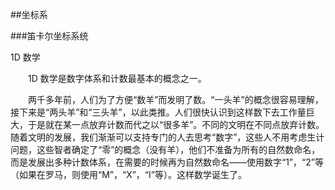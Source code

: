 ##坐标系

###笛卡尔坐标系统

1D 数学

&emsp;&emsp;1D 数学是数字体系和计数最基本的概念之一。

&emsp;&emsp;两千多年前，人们为了方便“数羊”而发明了数。“一头羊”的概念很容易理解，接下来是“两头羊”和“三头羊”，以此类推。人们很快认识到这样数下去工作量巨大，于是就在某一点放弃计数而代之以“很多羊”。不同的文明在不同点放弃计数。随着文明的发展，我们渐渐可以支持专门的人去思考“数字”，这些人不用考虑生计问题，这些智者确定了“零”的概念（没有羊），他们不准备为所有的自然数命名，而是发展出多种计数体系，在需要的时候再为自然数命名——使用数字“1”，“2”等（如果在罗马，则使用“M”，“X”，“I”等）。这样数学诞生了。
